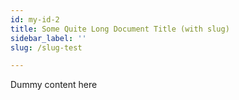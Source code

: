 ```yaml
---
id: my-id-2
title: Some Quite Long Document Title (with slug)
sidebar_label: ''
slug: /slug-test

---
```

Dummy content here